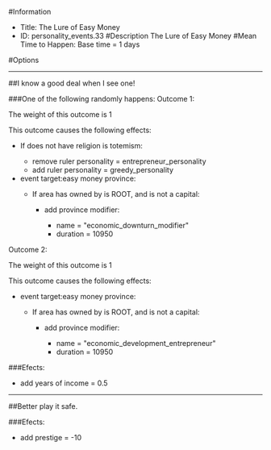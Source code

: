 #Information
 - Title: The Lure of Easy Money
 - ID: personality_events.33
#Description
The Lure of Easy Money
#Mean Time to Happen:
Base time = 1 days

#Options

___
##I know a good deal when I see one!

###One of the following randomly happens:
Outcome 1:

The weight of this outcome is 1

This outcome causes the following effects:<ul><li>If does not have religion is totemism:</li><ul><li>remove ruler personality = entrepreneur_personality</li><li>add ruler personality = greedy_personality</li></ul><li>event target:easy money province:</li><ul><li>If area has owned by is ROOT, and  is not a capital:</li><ul><li>add province modifier:</li><ul><li>name = "economic_downturn_modifier"</li><li>duration = 10950</li></ul></ul></ul></ul>
Outcome 2:

The weight of this outcome is 1

This outcome causes the following effects:<ul><li>event target:easy money province:</li><ul><li>If area has owned by is ROOT, and  is not a capital:</li><ul><li>add province modifier:</li><ul><li>name = "economic_development_entrepreneur"</li><li>duration = 10950</li></ul></ul></ul></ul>

###Efects:<ul><li>add years of income = 0.5</li></ul>

___
##Better play it safe.

###Efects:<ul><li>add prestige = -10</li></ul>
